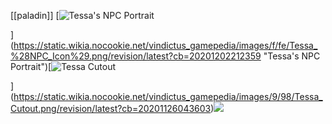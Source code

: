 [[paladin]] [![Tessa's NPC Portrait](https://static.wikia.nocookie.net/vindictus_gamepedia/images/f/fe/Tessa_%28NPC_Icon%29.png/revision/latest/scale-to-width-down/300?cb=20201202212359)

](https://static.wikia.nocookie.net/vindictus_gamepedia/images/f/fe/Tessa_%28NPC_Icon%29.png/revision/latest?cb=20201202212359 "Tessa's NPC Portrait")[![Tessa Cutout](https://static.wikia.nocookie.net/vindictus_gamepedia/images/9/98/Tessa_Cutout.png/revision/latest/scale-to-width-down/300?cb=20201126043603)

](https://static.wikia.nocookie.net/vindictus_gamepedia/images/9/98/Tessa_Cutout.png/revision/latest?cb=20201126043603)![](https://static.wikia.nocookie.net/vindictus_gamepedia/images/6/63/Tessa_Concept_Art_1.jpg/revision/latest?cb=20211223234533)
